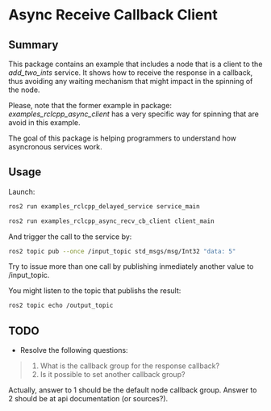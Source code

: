 # Async Receive Callback Client

## Summary

This package contains an example that includes a node that 
is a client to the *add_two_ints* service. It shows how
to receive the response in a callback, thus avoiding any
waiting mechanism that might impact in the spinning of 
the node. 

Please, note that the former example in package: 
*examples_rclcpp_async_client* has a very specific way for 
spinning that are avoid in this example. 

The goal of this package is helping programmers to understand
how asyncronous services work. 

## Usage

Launch:

```bash
ros2 run examples_rclcpp_delayed_service service_main
```

```bash
ros2 run examples_rclcpp_async_recv_cb_client client_main
```

And trigger the call to the service by:

```bash
ros2 topic pub --once /input_topic std_msgs/msg/Int32 "data: 5"
```

Try to issue more than one call by publishing inmediately another
value to /input_topic. 

You might listen to the topic that publishs the result:

```bash
ros2 topic echo /output_topic 
```

## TODO

* Resolve the following questions: 

> 1. What is the callback group for the response callback? 
> 2. Is it possible to set another callback group?

Actually, answer to 1 should be the default node callback group.
Answer to 2 should be at api documentation (or sources?). 